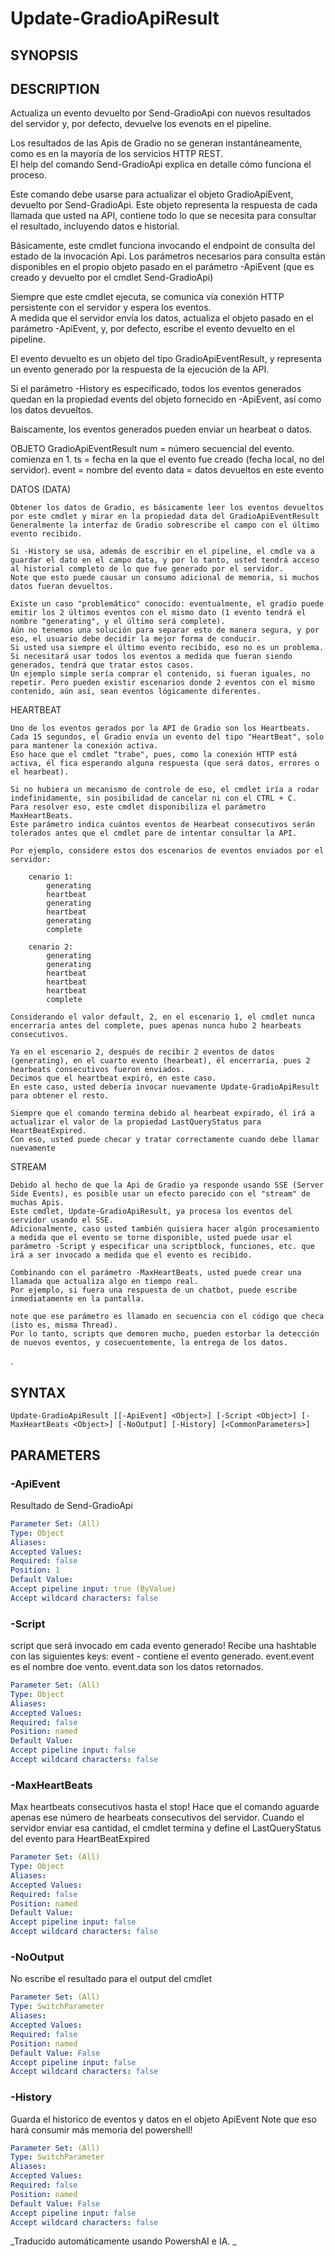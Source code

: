 ﻿---
external help file: powershai-help.xml
schema: 2.0.0
powershai: true
---

# Update-GradioApiResult

## SYNOPSIS <!--!= @#Synop !-->


## DESCRIPTION <!--!= @#Desc !-->
Actualiza un evento devuelto por Send-GradioApi con nuevos resultados del servidor y, por defecto, devuelve los evenots en el pipeline.

Los resultados de las Apis de Gradio no se generan instantáneamente, como es en la mayoría de los servicios HTTP REST.  
El help del comando Send-GradioApi explica en detalle cómo funciona el proceso.  

Este comando debe usarse para actualizar el objeto GradioApiEvent, devuelto por Send-GradioApi.
Este objeto representa la respuesta de cada llamada que usted na API, contiene todo lo que se necesita para consultar el resultado, incluyendo datos e historial.

Básicamente, este cmdlet funciona invocando el endpoint de consulta del estado de la invocación Api.
Los parámetros necesarios para consulta están disponibles en el propio objeto pasado en el parámetro -ApiEvent (que es creado y devuelto por el cmdlet Send-GradioApi)

Siempre que este cmdlet ejecuta, se comunica vía conexión HTTP persistente con el servidor y espera los eventos.  
A medida que el servidor envía los datos, actualiza el objeto pasado en el parámetro -ApiEvent, y, por defecto, escribe el evento devuelto en el pipeline.

El evento devuelto es un objeto del tipo GradioApiEventResult, y representa un evento generado por la respuesta de la ejecución de la API.  

Si el parámetro -History es especificado, todos los eventos generados quedan en la propiedad events del objeto fornecido en -ApiEvent, así como los datos devueltos.

Baiscamente, los eventos generados pueden enviar un hearbeat o datos.

OBJETO GradioApiEventResult
	num 	= número secuencial del evento. comienza en 1.
	ts 		= fecha en la que el evento fue creado (fecha local, no del servidor).
	event 	= nombre del evento
	data 	= datos devueltos en este evento

DATOS (DATA)

	Obtener los datos de Gradio, es básicamente leer los eventos devueltos por este cmdlet y mirar en la propiedad data del GradioApiEventResult
	Generalmente la interfaz de Gradio sobrescribe el campo con el último evento recibido.  
	
	Si -History se usa, además de escribir en el pipeline, el cmdle va a guardar el dato en el campo data, y por lo tanto, usted tendrá acceso al historial completo de lo que fue generado por el servidor.  
	Note que esto puede causar un consumo adicional de memoria, si muchos datos fueran devueltos.
	
	Existe un caso "problemático" conocido: eventualmente, el gradio puede emitir los 2 últimos eventos con el mismo dato (1 evento tendrá el nombre "generating", y el último será complete).  
	Aún no tenemos una solución para separar esto de manera segura, y por eso, el usuario debe decidir la mejor forma de conducir.  
	Si usted usa siempre el último evento recibido, eso no es un problema.
	Si necesitará usar todos los eventos a medida que fueran siendo generados, tendrá que tratar estos casos.
	Un ejemplo simple sería comprar el contenido, si fueran iguales, no repetir. Pero pueden existir escenarios donde 2 eventos con el mismo contenido, aún así, sean eventos lógicamente diferentes.
	
	

HEARTBEAT 

	Uno de los eventos gerados por la API de Gradio son los Heartbeats.  
	Cada 15 segundos, el Gradio envía un evento del tipo "HeartBeat", solo para mantener la conexión activa.  
	Eso hace que el cmdlet "trabe", pues, como la conexión HTTP está activa, él fica esperando alguna respuesta (que será datos, errores o el hearbeat).
	
	Si no hubiera un mecanismo de controle de eso, el cmdlet iría a rodar indefinidamente, sin posibilidad de cancelar ni con el CTRL + C.
	Para resolver eso, este cmdlet disponibiliza el parámetro MaxHeartBeats.  
	Este parámetro indica cuántos eventos de Hearbeat consecutivos serán tolerados antes que el cmdlet pare de intentar consultar la API.  
	
	Por ejemplo, considere estos dos escenarios de eventos enviados por el servidor:
	
		cenario 1:
			generating 
			heartbeat 
			generating 
			heartbeat 
			generating 
			complete
			
		cenario 2:
			generating 
			generating
			heartbeat 
			heartbeat
			heartbeat 
			complete

	Considerando el valor default, 2, en el escenario 1, el cmdlet nunca encerraría antes del complete, pues apenas nunca hubo 2 hearbeats consecutivos.
	
	Ya en el escenario 2, después de recibir 2 eventos de datos (generating), en el cuarto evento (hearbeat), él encerraría, pues 2 hearbeats consecutivos fueron enviados.  
	Decimos que el heartbeat expiró, en este caso.
	En este caso, usted debería invocar nuevamente Update-GradioApiResult para obtener el resto.
	
	Siempre que el comando termina debido al hearbeat expirado, él irá a actualizar el valor de la propiedad LastQueryStatus para HeartBeatExpired.  
	Con eso, usted puede checar y tratar correctamente cuando debe llamar nuevamente
	
	
STREAM  
	
	Debido al hecho de que la Api de Gradio ya responde usando SSE (Server Side Events), es posible usar un efecto parecido con el "stream" de muchas Apis.  
	Este cmdlet, Update-GradioApiResult, ya procesa los eventos del servidor usando el SSE.  
	Adicionalmente, caso usted también quisiera hacer algún procesamiento a medida que el evento se torne disponible, usted puede usar el parámetro -Script y especificar una scriptblock, funciones, etc. que irá a ser invocado a medida que el evento es recibido.  
	
	Combinando con el parámetro -MaxHeartBeats, usted puede crear una llamada que actualiza algo en tiempo real. 
	Por ejemplo, si fuera una respuesta de un chatbot, puede escribe inmediatamente en la pantalla.
	
	note que ese parámetro es llamado en secuencia con el código que checa (isto es, misma Thread).  
	Por lo tanto, scripts que demoren mucho, pueden estorbar la detección de nuevos eventos, y cosecuentemente, la entrega de los datos.
	
.

## SYNTAX <!--!= @#Syntax !-->

```
Update-GradioApiResult [[-ApiEvent] <Object>] [-Script <Object>] [-MaxHeartBeats <Object>] [-NoOutput] [-History] [<CommonParameters>]
```

## PARAMETERS <!--!= @#Params !-->

### -ApiEvent
Resultado de  Send-GradioApi

```yml
Parameter Set: (All)
Type: Object
Aliases: 
Accepted Values: 
Required: false
Position: 1
Default Value: 
Accept pipeline input: true (ByValue)
Accept wildcard characters: false
```

### -Script
script que será invocado  em cada evento generado!
Recibe una hashtable con las siguientes keys:
 	event - contiene el evento generado. event.event es el nombre doe vento. event.data son los datos retornados.

```yml
Parameter Set: (All)
Type: Object
Aliases: 
Accepted Values: 
Required: false
Position: named
Default Value: 
Accept pipeline input: false
Accept wildcard characters: false
```

### -MaxHeartBeats
Max heartbeats consecutivos hasta el stop!
Hace que el comando aguarde apenas ese número de hearbeats consecutivos del servidor.
Cuando el servidor enviar esa cantidad, el cmdlet termina y define el LastQueryStatus del evento para HeartBeatExpired

```yml
Parameter Set: (All)
Type: Object
Aliases: 
Accepted Values: 
Required: false
Position: named
Default Value: 
Accept pipeline input: false
Accept wildcard characters: false
```

### -NoOutput
No escribe el resultado para el output del cmdlet

```yml
Parameter Set: (All)
Type: SwitchParameter
Aliases: 
Accepted Values: 
Required: false
Position: named
Default Value: False
Accept pipeline input: false
Accept wildcard characters: false
```

### -History
Guarda el historico de eventos y datos en el objeto ApiEvent
Note que eso hará consumir más memoria del powershell!

```yml
Parameter Set: (All)
Type: SwitchParameter
Aliases: 
Accepted Values: 
Required: false
Position: named
Default Value: False
Accept pipeline input: false
Accept wildcard characters: false
```




<!--PowershaiAiDocBlockStart-->
_Traducido automáticamente usando PowershAI e IA. 
_
<!--PowershaiAiDocBlockEnd-->
